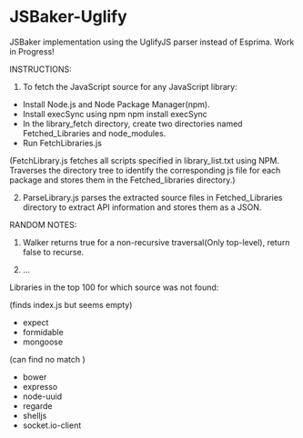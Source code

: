JSBaker-Uglify
==============

JSBaker implementation using the UglifyJS parser instead of Esprima. Work in Progress!


INSTRUCTIONS:

1) To fetch the JavaScript source for any JavaScript library:

- Install Node.js and Node Package Manager(npm).
- Install execSync using npm
	npm install execSync
- In the library_fetch directory, create two directories named Fetched_Libraries and node_modules.
- Run FetchLibraries.js

(FetchLibrary.js fetches all scripts specified in library\_list.txt using NPM. Traverses the directory tree to identify the corresponding js file for each package and stores them in the Fetched\_libraries directory.)

2) ParseLibrary.js parses the extracted source files in Fetched\_Libraries directory to extract API information and stores them as a JSON.


RANDOM NOTES:

1) Walker returns true for a non-recursive traversal(Only top-level), return false to recurse.

2) ...



Libraries in the top 100 for which source was not found:

(finds index.js but seems empty)
- expect
- formidable
- mongoose


(can find no match )
- bower
- expresso
- node-uuid
- regarde
- shelljs
- socket.io-client
